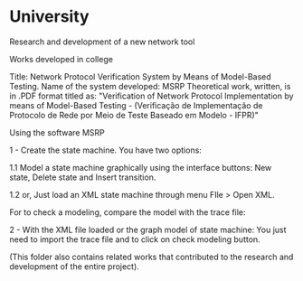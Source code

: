 # University
Research and development of a new network tool

Works developed in college

Title: Network Protocol Verification System by Means of Model-Based Testing. 
Name of the system developed: MSRP
Theoretical work, written, is in .PDF format titled as: "Verification of Network Protocol Implementation by means of Model-Based Testing - (Verificação de Implementação de Protocolo de Rede por Meio de Teste Baseado em Modelo - IFPR)"


Using the software MSRP

1 - Create the state machine.
You have two options:
 
1.1 Model a state machine graphically using the interface buttons: 
New state, Delete state and Insert transition.
 
1.2 or, Just load an XML state machine through menu FIle > Open XML.

For to check a modeling, compare the model with the trace file:

2 - With the XML file loaded or the graph model of state machine:
You just need to import the trace file and to click on check modeling button.


(This folder also contains related works that contributed to the research and development of the entire project).
